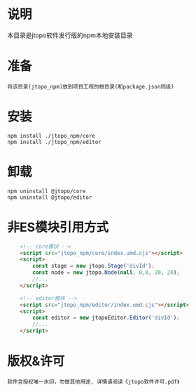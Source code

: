 
# 说明
   本目录是jtopo软件发行版的npm本地安装目录

# 准备
    将该目录(jtopo_npm)放到项目工程的根目录(和package.json同级)

# 安装
    npm install ./jtopo_npm/core
    npm install ./jtopo_npm/editor

# 卸载
    npm uninstall @jtopo/core 
    npm uninstall @jtopo/editor

# 非ES模块引用方式
```html
    <!-- core模块 -->
    <script src="jtopo_npm/core/index.umd.cjs"></script>
    <script>
        const stage = new jtopo.Stage('divId');
        const node = new jtopo.Node(null, 0,0, 20, 20);
        //...
    </script>

    <!-- editor模块 -->
    <script src="jtopo_npm/editor/index.umd.cjs"></script>
    <script>
        const editor = new jtopoEditor.Editor('divId');
        //...
    </script>
```

# 版权&许可
    软件含授权唯一水印，勿做其他用途, 详情请阅读《jtopo软件许可.pdf》